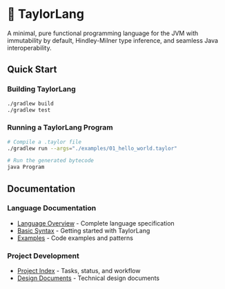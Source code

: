 # 🐯 TaylorLang

A minimal, pure functional programming language for the JVM with immutability by default, Hindley-Milner type inference, and seamless Java interoperability.

## Quick Start

### Building TaylorLang

```bash
./gradlew build
./gradlew test
```

### Running a TaylorLang Program

```bash
# Compile a .taylor file
./gradlew run --args="./examples/01_hello_world.taylor"

# Run the generated bytecode
java Program
```

## Documentation

### Language Documentation
- [Language Overview](docs/language/overview.md) - Complete language specification
- [Basic Syntax](docs/language/basic-syntax.md) - Getting started with TaylorLang  
- [Examples](docs/language/examples.md) - Code examples and patterns

### Project Development
- [Project Index](docs/project/index.md) - Tasks, status, and workflow
- [Design Documents](docs/designs/index.md) - Technical design documents
